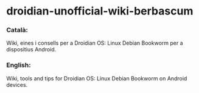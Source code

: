# droidian-unofficial-wiki-berbascum
### Català:
Wiki, eines i consells per a Droidian OS: Linux Debian Bookworm per a dispositius Android.

### English:
Wiki, tools and tips for Droidian OS: Linux Debian Bookworm on Android devices.

